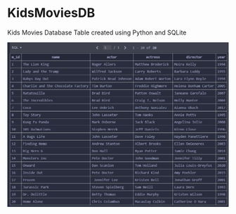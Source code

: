 # KidsMoviesDB
Kids Movies Database Table created using Python and SQLite

![Kids Movies Database Table](https://github.com/DarinJoshua-dev/KidsMoviesDB/blob/master/DB_screenshot.png)

